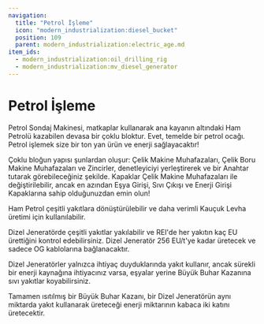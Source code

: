 ```yaml
---
navigation:
  title: "Petrol İşleme"
  icon: "modern_industrialization:diesel_bucket"
  position: 109
  parent: modern_industrialization:electric_age.md
item_ids:
  - modern_industrialization:oil_drilling_rig
  - modern_industrialization:mv_diesel_generator
---
```


# Petrol İşleme

Petrol Sondaj Makinesi, matkaplar kullanarak ana kayanın altındaki Ham Petrolü kazabilen devasa bir çoklu bloktur. Evet, temelde bir petrol ocağı. Petrol işlemek size bir ton yan ürün ve enerji sağlayacaktır!

<Recipe id="modern_industrialization:oil/oil_drilling_rig_asbl" />

Çoklu bloğun yapısı şunlardan oluşur: Çelik Makine Muhafazaları, Çelik Boru Makine Muhafazaları ve Zincirler, denetleyiciyi yerleştirerek ve bir Anahtar tutarak görebileceğiniz şekilde. Kapaklar Çelik Makine Muhafazaları ile değiştirilebilir, ancak en azından Eşya Girişi, Sıvı Çıkışı ve Enerji Girişi Kapaklarına sahip olduğunuzdan emin olun!

Ham Petrol çeşitli yakıtlara dönüştürülebilir ve daha verimli Kauçuk Levha üretimi için kullanılabilir.

Dizel Jeneratörde çeşitli yakıtlar yakılabilir ve REI'de her yakıtın kaç EU ürettiğini kontrol edebilirsiniz. Dizel Jeneratör 256 EU/t'ye kadar üretecek ve sadece OG kablolarına bağlanacaktır.

<Recipe id="modern_industrialization:electric_age/machine/mv_diesel_generator_asbl" />

Dizel Jeneratörler yalnızca ihtiyaç duyduklarında yakıt kullanır, ancak sürekli bir enerji kaynağına ihtiyacınız varsa, eşyalar yerine Büyük Buhar Kazanına sıvı yakıtlar koyabilirsiniz.

Tamamen ısıtılmış bir Büyük Buhar Kazanı, bir Dizel Jeneratörün aynı miktarda yakıt kullanarak üreteceği enerji miktarının kabaca iki katını üretecektir.

